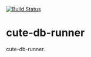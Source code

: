 [![Build Status](https://travis-ci.org/Cute-DB/cute-db-runner.svg?branch=master)](https://travis-ci.org/Cute-DB/cute-db-runner)

# cute-db-runner
cute-db-runner.
